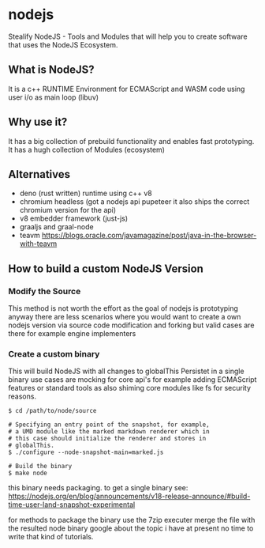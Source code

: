# nodejs
Stealify NodeJS - Tools and Modules that will help you to create software that uses the NodeJS Ecosystem.

## What is NodeJS?
It is a c++ RUNTIME Environment for ECMAScript and WASM code using user i/o as main loop (libuv)

## Why use it?
It has a big collection of prebuild functionality and enables fast prototyping.
It has a hugh collection of Modules (ecosystem)

## Alternatives
- deno (rust written) runtime using c++ v8
- chromium headless (got a nodejs api pupeteer it also ships the correct chromium version for the api)
- v8 embedder framework (just-js)
- graaljs and graal-node
- teavm https://blogs.oracle.com/javamagazine/post/java-in-the-browser-with-teavm


## How to build a custom NodeJS Version

### Modify the Source 
This method is not worth the effort as the goal of nodejs is prototyping anyway there are less scenarios where you would want to create a own nodejs
version via source code modification and forking but valid cases are there for example engine implementers

### Create a custom binary
This will build NodeJS with all changes to globalThis Persistet in a single binary use cases are mocking for core api's for example adding 
ECMAScript features or standard tools as also shiming core modules like fs for security reasons.

```shell
$ cd /path/to/node/source

# Specifying an entry point of the snapshot, for example,
# a UMD module like the marked markdown renderer which in
# this case should initialize the renderer and stores in
# globalThis.
$ ./configure --node-snapshot-main=marked.js

# Build the binary
$ make node
```

this binary needs packaging. to get a single binary see: https://nodejs.org/en/blog/announcements/v18-release-announce/#build-time-user-land-snapshot-experimental

for methods to package the  binary use the 7zip executer merge the file with the resulted node binary google about the topic i have at present no time to write that kind of tutorials.
